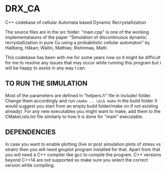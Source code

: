 # DRX_CA
C++ codebase of cellular Automata based Dynamic Recrystallization

The source files are in the src folder. "main.cpp" is one of the working implementataions of the paper "Simulation of discontinuous dynamic recrystallization in pure Cu using a probabilistic cellular automaton" by Hallberg, Håkan; Wallin, Mathias; Ristinmaa, Matti.

This codebase has been with me for some years now so it might be difficult for me to resolve any issues that may occur while running this program but i will be happy to assist in any way I can.

## TO RUN THE SIMULATION

Most of the parameters are defined in "helpers.h" file in include/ folder. Change them accordingly and run ```cmake .. \&\& make``` in the build folder (I would suggest you start from an empty build folder/make on if not existing already). For any new executables you might want to make, add them to the CMakeLists.txt file similarly to how it is done for "main" executable.

## DEPENDENCIES
In case you want to enable plotting (live or post simulation plots of stress vs strain) then you will need gnuplot program installed for that. Apart from that you will need a C++ compiler like gcc to compile the program. C++ versions beyond C++14 are not supported so make sure you select the correct version while compiling.
